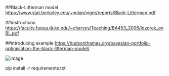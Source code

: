 ##Black-Litterman model
https://www.stat.berkeley.edu/~nolan/vigre/reports/Black-Litterman.pdf

##instructions
https://faculty.fuqua.duke.edu/~charvey/Teaching/BA453_2006/Idzorek_onBL.pdf

##introducing example
https://hudsonthames.org/bayesian-portfolio-optimisation-the-black-litterman-model/

![image](https://user-images.githubusercontent.com/54414784/135766006-b8fc12f3-af2b-425d-8ebc-63a3cf55e559.png)


 pip install -r requirements.txt
 
 
